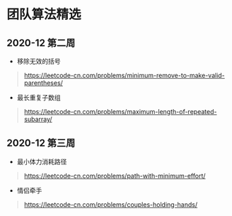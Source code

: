 # 团队算法精选  

## 2020-12 第二周
- 移除无效的括号
> https://leetcode-cn.com/problems/minimum-remove-to-make-valid-parentheses/
- 最长重复子数组
> https://leetcode-cn.com/problems/maximum-length-of-repeated-subarray/

## 2020-12 第三周
- 最小体力消耗路径
> https://leetcode-cn.com/problems/path-with-minimum-effort/
- 情侣牵手
> https://leetcode-cn.com/problems/couples-holding-hands/
